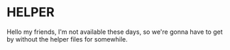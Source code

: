 #   HELPER

Hello my friends, I'm not available these days, so we're gonna have to get by without the helper files for somewhile.